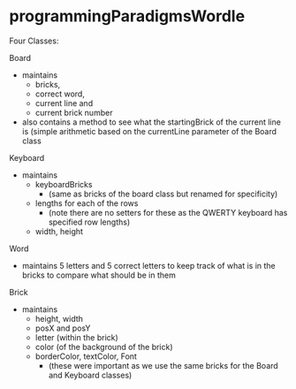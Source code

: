 # programmingParadigmsWordle

Four Classes:

Board 
- maintains 
    - bricks, 
    - correct word, 
    - current line and 
    - current brick number
- also contains a method to see what the startingBrick of the current line is (simple arithmetic based on the currentLine parameter of the Board class

Keyboard
- maintains 
    - keyboardBricks 
        - (same as bricks of the board class but renamed for specificity)
    - lengths for each of the rows
        - (note there are no setters for these as the QWERTY keyboard has specified row lengths)
    - width, height
    
 Word
 - maintains 5 letters and 5 correct letters to keep track of what is in the bricks to compare what should be in them
 
 Brick 
 - maintains
    - height, width
    - posX and posY
    - letter (within the brick)
    - color (of the background of the brick)
    - borderColor, textColor, Font 
        - (these were important as we use the same bricks for the Board and Keyboard classes)
        
 
